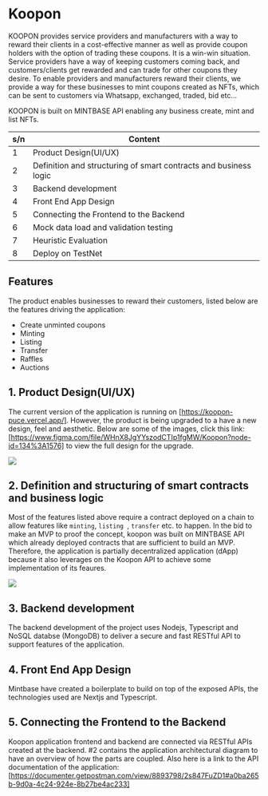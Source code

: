 # Koopon


KOOPON provides service providers and manufacturers with a way to reward their clients in a cost-effective manner as well as provide coupon holders with the option of trading these coupons. It is a win-win situation. Service providers have a way of keeping customers coming back, and customers/clients get rewarded and can trade for other coupons they desire.
To enable providers and manufacturers reward their clients, we provide a way for these businesses to mint coupons created as NFTs, which can be sent to customers via Whatsapp, exchanged, traded, bid etc...

KOOPON is built on MINTBASE API enabling any business create, mint and list NFTs.




| s/n | Content |
| ------ | ------ |
|1| Product Design(UI/UX) 
|2| Definition and structuring of smart contracts and business logic 
|3| Backend development 
|4| Front End App Design 
|5| Connecting the Frontend to the Backend 
|6| Mock data load and validation testing 
|7| Heuristic Evaluation 
|8| Deploy on TestNet 

## Features
The product enables businesses to reward their customers, listed below are the features driving the application:
- Create unminted coupons
- Minting 
- Listing
- Transfer
- Raffles
- Auctions



## 1. Product Design(UI/UX)
The current version of the application is running on [https://koopon-puce.vercel.app/]. However, the product is being upgraded to a have a new design, feel and aesthetic. Below are some of the images, click this link: [https://www.figma.com/file/WHnX8JgYYszodCTIp1fgMW/Koopon?node-id=134%3A1576] to view the full design for the upgrade.

<img src="https://res.cloudinary.com/gosa-2013/image/upload/v1666093167/Desktop_-_2_tmz9jw.png" />


## 2. Definition and structuring of smart contracts and business logic 
Most of the features listed above require a contract deployed on a chain to allow features like `minting`, `listing `, `transfer` etc. to happen. In the bid to make an MVP to proof the concept, koopon was built on MINTBASE API which already deployed contracts that are sufficient to build an MVP.
Therefore, the application is partially decentralized application (dApp) because it also leverages on the Koopon API to achieve some implementation of its feaures.

<img src="https://res.cloudinary.com/gosa-2013/image/upload/v1666092048/KOOPON_pjmekq.jpg" />


## 3. Backend development 
The backend development of the project uses Nodejs, Typescript and NoSQL databse (MongoDB) to deliver a secure and fast RESTful API to support features of the application.



## 4. Front End App Design
Mintbase have created a boilerplate to build on top of the exposed APIs, the technologies used are Nextjs  and Typescript.

## 5. Connecting the Frontend to the Backend 
Koopon application frontend and backend are connected via RESTful APIs created at the backend. #2 contains the application architectural diagram to have an overview of how the parts are coupled. Also here is a link to the API documentation of the application: [https://documenter.getpostman.com/view/8893798/2s847FuZD1#a0ba265b-9d0a-4c24-924e-8b27be4ac233]